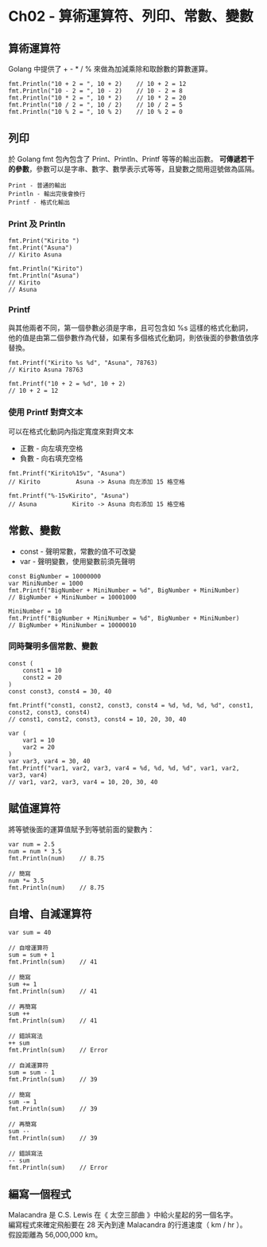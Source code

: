 # Ch02 - 算術運算符、列印、常數、變數

## 算術運算符
Golang 中提供了 + - * / % 來做為加減乘除和取餘數的算數運算。
```go=
fmt.Println("10 + 2 = ", 10 + 2)	// 10 + 2 = 12
fmt.Println("10 - 2 = ", 10 - 2)	// 10 - 2 = 8
fmt.Println("10 * 2 = ", 10 * 2)	// 10 * 2 = 20
fmt.Println("10 / 2 = ", 10 / 2)	// 10 / 2 = 5
fmt.Println("10 % 2 = ", 10 % 2)	// 10 % 2 = 0
```

## 列印
於 Golang fmt 包內包含了 Print、Println、Printf 等等的輸出函數。
**可傳遞若干的參數**，參數可以是字串、數字、數學表示式等等，且變數之間用逗號做為區隔。
```
Print - 普通的輸出
Println - 輸出完後會換行
Printf - 格式化輸出
```
### Print 及 Println
```go=
fmt.Print("Kirito ")
fmt.Print("Asuna")
// Kirito Asuna

fmt.Println("Kirito")
fmt.Println("Asuna")
// Kirito
// Asuna
```
### Printf
與其他兩者不同，第一個參數必須是字串，且可包含如 %s 這樣的格式化動詞，他的值是由第二個參數作為代替，如果有多個格式化動詞，則依後面的參數值依序替換。
```go=
fmt.Printf("Kirito %s %d", "Asuna", 78763)
// Kirito Asuna 78763

fmt.Printf("10 + 2 = %d", 10 + 2)
// 10 + 2 = 12
```
### 使用 Printf 對齊文本
可以在格式化動詞內指定寬度來對齊文本
* 正數 - 向左填充空格
* 負數 - 向右填充空格
```go=
fmt.Printf("Kirito%15v", "Asuna")
// Kirito          Asuna -> Asuna 向左添加 15 格空格

fmt.Printf("%-15vKirito", "Asuna")
// Asuna          Kirito -> Asuna 向右添加 15 格空格
```

## 常數、變數
* const - 聲明常數，常數的值不可改變
* var - 聲明變數，使用變數前須先聲明
```go=
const BigNumber = 10000000
var MiniNumber = 1000
fmt.Printf("BigNumber + MiniNumber = %d", BigNumber + MiniNumber)
// BigNumber + MiniNumber = 10001000

MiniNumber = 10
fmt.Printf("BigNumber + MiniNumber = %d", BigNumber + MiniNumber)
// BigNumber + MiniNumber = 10000010
```

### 同時聲明多個常數、變數
```go=
const (
    const1 = 10
    const2 = 20
)
const const3, const4 = 30, 40

fmt.Printf("const1, const2, const3, const4 = %d, %d, %d, %d", const1, const2, const3, const4)
// const1, const2, const3, const4 = 10, 20, 30, 40

var (
    var1 = 10
    var2 = 20
)
var var3, var4 = 30, 40
fmt.Printf("var1, var2, var3, var4 = %d, %d, %d, %d", var1, var2, var3, var4)
// var1, var2, var3, var4 = 10, 20, 30, 40
```

## 賦值運算符
將等號後面的運算值賦予到等號前面的變數內：
```go=
var num = 2.5
num = num * 3.5
fmt.Println(num)    // 8.75

// 簡寫
num *= 3.5
fmt.Println(num)    // 8.75
```

## 自增、自減運算符
```go=
var sum = 40

// 自增運算符
sum = sum + 1
fmt.Println(sum)	// 41

// 簡寫
sum += 1
fmt.Println(sum)	// 41

// 再簡寫
sum ++
fmt.Println(sum)	// 41

// 錯誤寫法
++ sum
fmt.Println(sum)	// Error

// 自減運算符
sum = sum - 1
fmt.Println(sum)	// 39

// 簡寫
sum -= 1
fmt.Println(sum)	// 39

// 再簡寫
sum --
fmt.Println(sum)	// 39

// 錯誤寫法
-- sum
fmt.Println(sum)	// Error
```

## 編寫一個程式
Malacandra 是 C.S. Lewis 在《 太空三部曲 》中給火星起的另一個名字。<br>
編寫程式來確定飛船要在 28 天內到達 Malacandra 的行進速度（ km / hr ）。<br>
假設距離為 56,000,000 km。